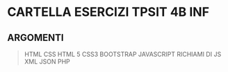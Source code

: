 # CARTELLA ESERCIZI TPSIT 4B INF
## ARGOMENTI 

> HTML
> CSS
> HTML 5
> CSS3
> BOOTSTRAP
> JAVASCRIPT
> RICHIAMI DI JS
> XML
> JSON
> PHP
